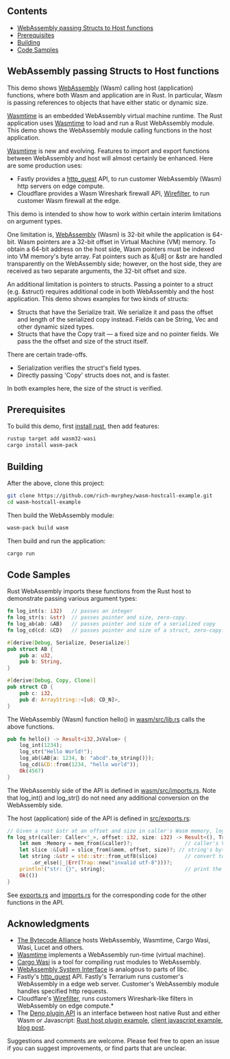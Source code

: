 ## Contents
* [WebAssembly passing Structs to Host functions](#webassembly-passing-structs-to-host-functions)
* [Prerequisites](#prerequisites)
* [Building](#building)
* [Code Samples](#code-samples)
      
## WebAssembly passing Structs to Host functions

This demo shows [WebAssembly] (Wasm) calling host (application)
functions, where both Wasm and application are in Rust.  In
particular, Wasm is passing references to objects that have either
static or dynamic size.

[Wasmtime] is an embedded WebAssembly virtual machine runtime.  The
Rust application uses [Wasmtime] to load and run a Rust WebAssembly
module. This demo shows the WebAssembly module calling functions in
the host application.

[Wasmtime] is new and evolving. Features to import and export
functions between WebAssembly and host will almost certainly be
enhanced. Here are some production uses:

* Fastly provides a [http_guest] API, to run customer WebAssembly
  (Wasm) http servers on edge compute.
* Cloudflare provides a Wasm Wireshark firewall API, [Wirefilter], to
  run customer Wasm firewall at the edge.

This demo is intended to show how to work within certain interim
limitations on argument types.

One limitation is, [WebAssembly] (Wasm) is 32-bit while the
application is 64-bit. Wasm pointers are a 32-bit offset in Virtual
Machine (VM) memory. To obtain a 64-bit address on the host side, Wasm
pointers must be indexed into VM memory's byte array. Fat pointers
such as &[u8] or &str are handled transparently on the WebAssembly
side; however, on the host side, they are received as two separate
arguments, the 32-bit offset and size.

An additional limitation is pointers to structs.  Passing a pointer to
a struct (e.g. &struct) requires additional code in both WebAssembly
and the host application. This demo shows examples for two kinds of
structs:
* Structs that have the Serialize trait. We
  serialize it and pass the offset and length of the serialized copy
  instead. Fields can be String, Vec and other dynamic sized types.
* Structs that have the Copy trait &mdash; a fixed size and no
  pointer fields. We pass the the offset and size of the struct itself.

There are certain trade-offs. 
* Serialization verifies the struct's field types.
* Directly passing 'Copy' structs does not, and is faster.

In both examples here, the size of the struct is verified.

## Prerequisites

To build this demo, first 
[install rust](https://www.rust-lang.org/tools/install), then add features:

```sh
rustup target add wasm32-wasi
cargo install wasm-pack
```

## Building
After the above, clone this project:
```sh
git clone https://github.com/rich-murphey/wasm-hostcall-example.git
cd wasm-hostcall-example
```
Then build the WebAssembly module:
```sh
wasm-pack build wasm
```
Then build and run the application:
```sh
cargo run
```
## Code Samples

Rust WebAssembly imports these functions from the Rust host to demonstrate
passing various argument types:
```rust
fn log_int(s: i32)   // passes an integer
fn log_str(s: &str)  // passes pointer and size, zero-copy.
fn log_ab(ab: &AB)   // passes pointer and size of a serialized copy
fn log_cd(cd: &CD)   // passes pointer and size of a struct, zero-copy.

#[derive(Debug, Serialize, Deserialize)]
pub struct AB {
    pub a: u32,
    pub b: String,
}

#[derive(Debug, Copy, Clone)]
pub struct CD {
    pub c: i32,
    pub d: ArrayString::<[u8; CD_N]>,
}
```

The WebAssembly (Wasm) function hello() in [wasm/src/lib.rs](wasm/src/lib.rs) calls the above functions.
```rust
pub fn hello() -> Result<i32,JsValue> {
    log_int(1234);
    log_str("Hello World!");
    log_ab(&AB{a: 1234, b: "abcd".to_string()});
    log_cd(&CD::from(1234, "hello world"));
    Ok(4567)
}
```

The WebAssembly side of the API is defined in
[wasm/src/imports.rs](wasm/src/imports.rs).  Note that log_int() and
log_str() do not need any additional conversion on the WebAssembly side.


The host (application) side of the API is defined in [src/exports.rs](src/exports.rs):
```rust
// Given a rust &str at an offset and size in caller's Wasm memory, log it to stdout.
fn log_str(caller: Caller<'_>, offset: i32, size: i32) -> Result<(), Trap> {
    let mem :Memory = mem_from(&caller)?;                 // caller's VM memory
    let slice :&[u8] = slice_from(&mem, offset, size)?; // string's byte slice
    let string :&str = std::str::from_utf8(slice)         // convert to utf-8
        .or_else(|_|Err(Trap::new("invalid utf-8")))?;
    println!("str: {}", string);                          // print the string
    Ok(())
}
```

See [exports.rs](src/exports.rs) and [imports.rs](wasm/src/imports.rs)
for the corresponding code for the other functions in the API.

## Acknowledgments
* [The Bytecode Alliance](https://bytecodealliance.org) hosts
  WebAssembly, Wasmtime, Cargo Wasi, Wasi, Lucet and others.
* [Wasmtime](https://github.com/bytecodealliance/wasmtime) implements a
  WebAssembly run-time (virtual machine).
* [Cargo Wasi](https://github.com/bytecodealliance/cargo-wasi) is a
  tool for compiling rust modules to WebAssembly.
* [WebAssembly System
  Interface](https://github.com/bytecodealliance/wasi) is analogous to
  parts of libc.
* Fastly's
  [http_guest](https://wasm.fastlylabs.com/docs/rust/http_guest/hostcalls/index.html)
  API.  Fastly's Terrarium runs customer's WebAssembly in a edge web
  server. Customer's WebAssembly module handles specified http requests.
* Cloudflare's [Wirefilter](https://github.com/cloudflare/wirefilter), 
  runs customers Wireshark-like filters in WebAssembly on edge compute.* 
* The [Deno plugin
  API](https://github.com/denoland/deno/blob/master/core/plugin_api.rs)
  is an interface between host native Rust and either Wasm or Javascript: [Rust host plugin
  example](https://github.com/denoland/deno/blob/master/test_plugin/src/lib.rs), 
[client javascript
  example](https://github.com/denoland/deno/blob/master/test_plugin/tests/test.js),
  [blog post](https://medium.com/@enzoalbornoz/como-desenvolver-plugins-nativos-em-rust-para-deno-ecb2676ac8d3).

Suggestions and comments are welcome. Please feel free to open an
issue if you can suggest improvements, or find parts that are unclear.

[WebAssembly]: https://webassembly.org
[Wasmtime]: https://github.com/bytecodealliance/wasmtime
[RLBox]: https://plsyssec.github.io/rlbox_sandboxing_api/sphinx/
[wasm-bindgen]: https://github.com/rustwasm/wasm-bindgen
[http_guest]: https://wasm.fastlylabs.com/docs/rust/http_guest/hostcalls/index.html
[Wirefilter]: https://github.com/cloudflare/wirefilter

